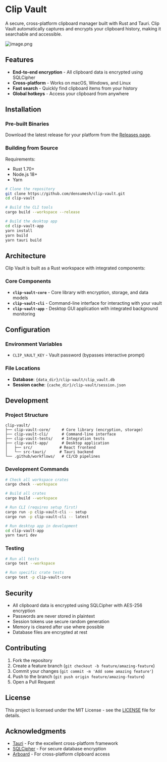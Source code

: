 # Clip Vault

A secure, cross-platform clipboard manager built with Rust and Tauri. Clip Vault automatically captures and encrypts your clipboard history, making it searchable and accessible.

![image.png](images/Clip-vault.gif)

## Features

- **End-to-end encryption** - All clipboard data is encrypted using SQLCipher
- **Cross-platform** - Works on macOS, Windows, and Linux
- **Fast search** - Quickly find clipboard items from your history
- **Global hotkeys** - Access your clipboard from anywhere

## Installation

### Pre-built Binaries

Download the latest release for your platform from the [Releases page](https://github.com/densumesh/clip-vault/releases).

### Building from Source

Requirements:
- Rust 1.70+
- Node.js 18+
- Yarn

```bash
# Clone the repository
git clone https://github.com/densumesh/clip-vault.git
cd clip-vault

# Build the CLI tools
cargo build --workspace --release

# Build the desktop app
cd clip-vault-app
yarn install
yarn build
yarn tauri build
```

## Architecture

Clip Vault is built as a Rust workspace with integrated components:

### Core Components

- **`clip-vault-core`** - Core library with encryption, storage, and data models
- **`clip-vault-cli`** - Command-line interface for interacting with your vault
- **`clip-vault-app`** - Desktop GUI application with integrated background monitoring

## Configuration

### Environment Variables

- `CLIP_VAULT_KEY` - Vault password (bypasses interactive prompt)

### File Locations

- **Database**: `{data_dir}/clip-vault/clip_vault.db`
- **Session cache**: `{cache_dir}/clip-vault/session.json`

## Development

### Project Structure

```
clip-vault/
├── clip-vault-core/     # Core library (encryption, storage)
├── clip-vault-cli/      # Command-line interface
├── clip-vault-tests/    # Integration tests
├── clip-vault-app/      # Desktop application
│   ├── src/            # React frontend
│   └── src-tauri/      # Tauri backend
└── .github/workflows/   # CI/CD pipelines
```

### Development Commands

```bash
# Check all workspace crates
cargo check --workspace

# Build all crates
cargo build --workspace

# Run CLI (requires setup first)
cargo run -p clip-vault-cli -- setup
cargo run -p clip-vault-cli -- latest

# Run desktop app in development
cd clip-vault-app
yarn tauri dev
```

### Testing

```bash
# Run all tests
cargo test --workspace

# Run specific crate tests
cargo test -p clip-vault-core
```

## Security

- All clipboard data is encrypted using SQLCipher with AES-256 encryption
- Passwords are never stored in plaintext
- Session tokens use secure random generation
- Memory is cleared after use where possible
- Database files are encrypted at rest

## Contributing

1. Fork the repository
2. Create a feature branch (`git checkout -b feature/amazing-feature`)
3. Commit your changes (`git commit -m 'Add some amazing feature'`)
4. Push to the branch (`git push origin feature/amazing-feature`)
5. Open a Pull Request

## License

This project is licensed under the MIT License - see the [LICENSE](LICENSE) file for details.

## Acknowledgments

- [Tauri](https://tauri.app/) - For the excellent cross-platform framework
- [SQLCipher](https://www.zetetic.net/sqlcipher/) - For secure database encryption
- [Arboard](https://github.com/1Password/arboard) - For cross-platform clipboard access
